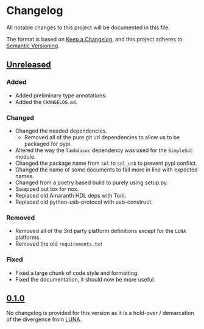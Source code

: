 # Changelog

All notable changes to this project will be documented in this file.

The format is based on [Keep a Changelog](https://keepachangelog.com/en/1.0.0/),
and this project adheres to [Semantic Versioning](https://semver.org/spec/v2.0.0.html).

<!--
Unreleased template stuff

## [Unreleased]
### Added
### Changed
### Deprecated
### Removed
### Fixed
### Security
-->

## [Unreleased]

### Added

- Added preliminary type annotations.
- Added the `CHANGELOG.md`.

### Changed

- Changed the needed dependencies.
  - Removed all of the pure git url dependencies to allow us to be packaged for pypi.
- Altered the way the `lambdasoc` dependency was used for the `SimpleSoC` module.
- Changed the package name from `sol` to `sol_usb` to prevent pypi conflict.
- Changed the name of some documents to fall more in line with expected names.
- Changed from a poetry based build to purely using setup.py.
- Swapped out tox for nox.
- Replaced old Amaranth HDL deps with Torii.
- Replaced old python-usb-protocol with usb-construct.

### Removed

- Removed all of the 3rd party platform definitions except for the `LUNA` platforms.
- Removed the old `requirements.txt`
### Fixed

- Fixed a large chunk of code style and formatting.
- Fixed the documentation, it should now be more useful.

## [0.1.0]

No changelog is provided for this version as it is a hold-over / demarcation of the divergence from [LUNA](https://github.com/greatscottgadgets/luna/).

[Unreleased]: https://github.com/shrine-maiden-heavy-industries/sol/compare/v0.1.0...main
[0.1.0]: https://github.com/shrine-maiden-heavy-industries/sol/compare/hw-r0.4...v0.1.0

